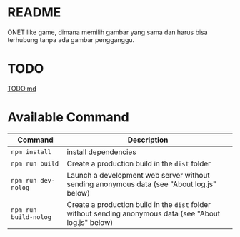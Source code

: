 # README

ONET like game, dimana memilih gambar yang sama dan harus bisa terhubung tanpa ada gambar pengganggu.

# TODO
[TODO.md](TODO.md)

# Available Command

| Command | Description |
|---------|-------------|
| `npm install` | install dependencies |
| `npm run build` | Create a production build in the `dist` folder |
| `npm run dev-nolog` | Launch a development web server without sending anonymous data (see "About log.js" below) |
| `npm run build-nolog` | Create a production build in the `dist` folder without sending anonymous data (see "About log.js" below) |
